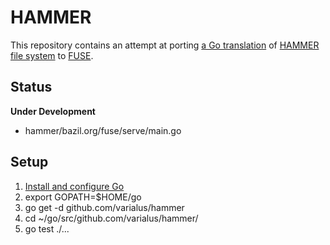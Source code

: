 HAMMER
======

This repository contains an attempt at porting [a Go translation][1] of [HAMMER file system][2] to [FUSE][3].

Status
------

**Under Development**

 - hammer/bazil.org/fuse/serve/main.go

Setup
-----

 1. [Install and configure Go][4]
 2. export GOPATH=$HOME/go
 3. go get -d github.com/varialus/hammer
 4. cd ~/go/src/github.com/varialus/hammer/
 5. go test ./...

[1]:https://github.com/varialus/bsd
[2]:http://en.wikipedia.org/wiki/HAMMER
[3]:https://en.wikipedia.org/wiki/Filesystem_in_Userspace
[4]:http://golang.org/doc/install
